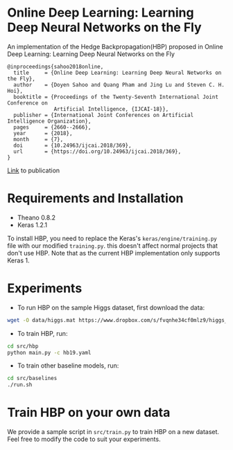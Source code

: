 # Online Deep Learning: Learning Deep Neural Networks on the Fly
An implementation of the Hedge Backpropagation(HBP) proposed in Online Deep Learning: Learning Deep Neural Networks on the Fly 
```
@inproceedings{sahoo2018online,
  title     = {Online Deep Learning: Learning Deep Neural Networks on the Fly},
  author    = {Doyen Sahoo and Quang Pham and Jing Lu and Steven C. H. Hoi},
  booktitle = {Proceedings of the Twenty-Seventh International Joint Conference on
               Artificial Intelligence, {IJCAI-18}},
  publisher = {International Joint Conferences on Artificial Intelligence Organization},             
  pages     = {2660--2666},
  year      = {2018},
  month     = {7},
  doi       = {10.24963/ijcai.2018/369},
  url       = {https://doi.org/10.24963/ijcai.2018/369},
}
```

[Link](https://www.ijcai.org/proceedings/2018/369) to publication

# Requirements and Installation
- Theano 0.8.2
- Keras 1.2.1

To install HBP, you need to replace the Keras's ```keras/engine/training.py``` file with our modified ```training.py```. this doesn't affect normal projects that don't use HBP.
Note that as the current HBP implementation only supports Keras 1.

# Experiments
- To run HBP on the sample Higgs dataset, first download the data:
```sh
wget -O data/higgs.mat https://www.dropbox.com/s/fvqnhe34cf0mlz9/higgs_100k.mat
```
- To train HBP, run:
```sh
cd src/hbp
python main.py -c hb19.yaml
```

- To train other baseline models, run:
```sh
cd src/baselines
./run.sh
```

# Train HBP on your own data
We provide a sample script in ```src/train.py``` to train HBP on a new dataset. Feel free to modify the code to suit your experiments.
